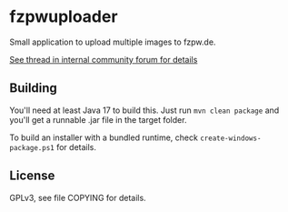 # fzpwuploader

Small application to upload multiple images to fzpw.de.

[See thread in internal community forum for details](https://freizeitparkweb.de/cgi-bin/dcf/dcboard.cgi?az=show_thread&forum=DCForumID51&om=403&omm=17&viewmode=threaded)

## Building

You'll need at least Java 17 to build this. Just run `mvn clean package` and you'll get a runnable .jar file in the target folder.

To build an installer with a bundled runtime, check `create-windows-package.ps1` for details.

## License

GPLv3, see file COPYING for details.
